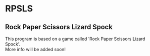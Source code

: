 # RPSLS
## Rock Paper Scissors Lizard Spock

This program is based on a game called 'Rock Paper Scissors Lizard Spock'.\
More info will be added soon!